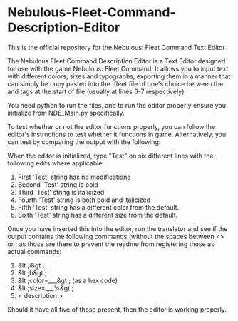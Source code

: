 # Nebulous-Fleet-Command-Description-Editor
This is the official repository for the Nebulous: Fleet Command Text Editor

The Nebulous Fleet Command Description Editor is a Text Editor designed for use with the game Nebulous: Fleet Command. It allows you to input text with different colors, sizes and typographs, exporting them in a manner that can simply be copy pasted into the .fleet file of one's choice between the <FactionKey> and <SortOverrideOrder> tags at the start of file (usually at lines 6-7 respectively).

You need python to run the files, and to run the editor properly ensure you initialize from NDE_Main.py specifically.

To test whether or not the editor functions properly, you can follow the editor's instructions to test whether it functions in game. Alternatively, you can test by comparing the output with the following:

When the editor is initialized, type "Test" on six different lines with the following edits where applicable:
1. First 'Test' string has no modifications
2. Second 'Test' string is bold
3. Third 'Test' string is italicized
4. Fourth 'Test' string is both bold and italicized
5. Fifth 'Test' string has a different color from the default.
6. Sixth 'Test' string has a different size from the default.

Once you have inserted this into the editor, run the translator and see if the output contains the following commands (without the spaces between <> or ; as those are there to prevent the readme from registering those as actual commands:

1. &lt ;i&gt ;
2. &lt ;b&gt ;
3. &lt ;color=___&gt ; (as a hex code)
4. &lt ;size=___%&gt ;
5. < description >

Should it have all five of those present, then the editor is working properly.
